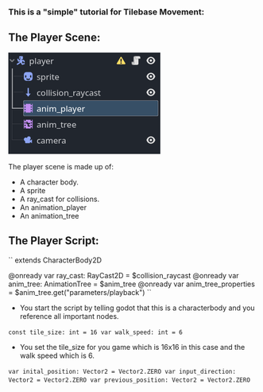 ### This is a "simple" tutorial for Tilebase Movement:


## The Player Scene:


![](/res/player_scn.png)

The player scene is made up of:
- A character body.
- A sprite
- A ray_cast for collisions.
- An animation_player
- An animation_tree


## The Player Script:


``
extends CharacterBody2D


@onready var ray_cast: RayCast2D = $collision_raycast
@onready var anim_tree: AnimationTree = $anim_tree
@onready var anim_tree_properties = $anim_tree.get("parameters/playback")
``

- You start the script by telling godot that this is a characterbody and you reference all important nodes.

``
const tile_size: int = 16
var walk_speed: int = 6
``
- You set the tile_size for you game which is 16x16 in this case and the walk speed which is 6.

``
var inital_position: Vector2 = Vector2.ZERO
var input_direction: Vector2 = Vector2.ZERO
var previous_position: Vector2 = Vector2.ZERO
``




